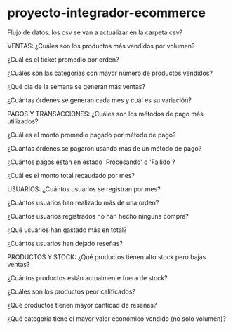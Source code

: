# proyecto-integrador-ecommerce

Flujo de datos: los csv se van a actualizar en la carpeta csv?

VENTAS:
¿Cuáles son los productos más vendidos por volumen?

¿Cuál es el ticket promedio por orden?

¿Cuáles son las categorías con mayor número de productos vendidos?

¿Qué día de la semana se generan más ventas?

¿Cuántas órdenes se generan cada mes y cuál es su variación?

PAGOS Y TRANSACCIONES:
¿Cuáles son los métodos de pago más utilizados?

¿Cuál es el monto promedio pagado por método de pago?

¿Cuántas órdenes se pagaron usando más de un método de pago?

¿Cuántos pagos están en estado 'Procesando' o 'Fallido'?

¿Cuál es el monto total recaudado por mes?

USUARIOS:
¿Cuántos usuarios se registran por mes?

¿Cuántos usuarios han realizado más de una orden?

¿Cuántos usuarios registrados no han hecho ninguna compra?

¿Qué usuarios han gastado más en total?

¿Cuántos usuarios han dejado reseñas?

PRODUCTOS Y STOCK:
¿Qué productos tienen alto stock pero bajas ventas?

¿Cuántos productos están actualmente fuera de stock?

¿Cuáles son los productos peor calificados?

¿Qué productos tienen mayor cantidad de reseñas?

¿Qué categoría tiene el mayor valor económico vendido (no solo volumen)?